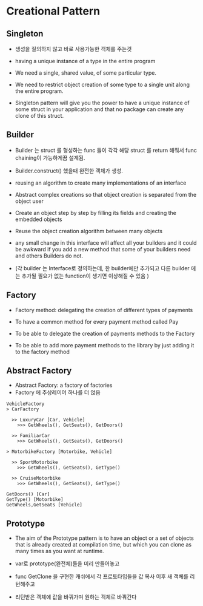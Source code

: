 # Creational Pattern
 
## Singleton
- 생성을 질의하지 않고 바로 사용가능한 객체를 주는것

- having a unique instance of a type in the entire program

- We need a single, shared value, of some particular type.
- We need to restrict object creation of some type to a single unit along the entire program.

- Singleton pattern will give you the power to have a unique instance of some struct in your application and that no package can create any clone of this struct.

 
## Builder

- Builder 는 struct 를 형성하는 func 들이 각각 해당 struct 를 return 해줘서 func chaining이 가능하게끔 설계됨.

- Builder.construct() 했을때 완전한 객체가 생성.

- reusing an algorithm to create many implementations of an interface

- Abstract complex creations so that object creation is separated from the object user

- Create an object step by step by filling its fields and creating the embedded objects 

- Reuse the object creation algorithm between many objects

- any small change in this interface will affect all your builders and it could be awkward if you add a new method that some of your builders need and others Builders do not.

- (각 builder 는 Interface로 정의하는데, 한 builder에만 추가되고 다른 builder 에는 추가될 필요가 없는 function이 생기면 이상해질 수 있음 )


## Factory

- Factory method: delegating the creation of different types of payments

- To have a common method for every payment method called Pay
- To be able to delegate the creation of payments methods to the Factory
- To be able to add more payment methods to the library by just adding it to the factory method

## Abstract Factory

- Abstract Factory: a factory of factories
- Factory 에 추상레이어 하나를 더 얹음

```
VehicleFactory
> CarFactory
  
  >> LuxuryCar [Car, Vehicle]
    >>> GetWheels(), GetSeats(), GetDoors()
 
  >> FamiliarCar
    >>> GetWheels(), GetSeats(), GetDoors()
 
> MotorbikeFactory [Motorbike, Vehicle]
 
  >> SportMotorbike
    >>> GetWheels(), GetSeats(), GetType()
 
  >> CruiseMotorbike
    >>> GetWheels(), GetSeats(), GetType()
 
GetDoors() [Car]
GetType() [Motorbike]
GetWheels,GetSeats [Vehicle]
 ```
 

## Prototype

- The aim of the Prototype pattern is to have an object or a set of objects that is already created at compilation time, but which you can clone as many times as you want at runtime.

- var로 prototype(완전체)들을 미리 만들어놓고
- func GetClone 을 구현한 캐쉬에서 각 프로토타입들을 값 복사 이후 새 객체를 리턴해주고
- 리턴받은 객체에 값을 바꿔가며 원하는 객체로 바꿔간다

